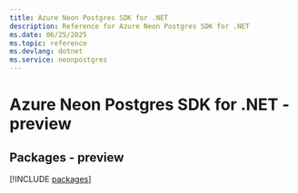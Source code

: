 ```yaml
---
title: Azure Neon Postgres SDK for .NET
description: Reference for Azure Neon Postgres SDK for .NET
ms.date: 06/25/2025
ms.topic: reference
ms.devlang: dotnet
ms.service: neonpostgres
---
```

# Azure Neon Postgres SDK for .NET - preview
## Packages - preview
[!INCLUDE [packages](neon-postgres-index.md)]